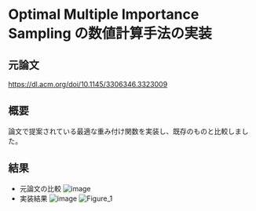 # Optimal Multiple Importance Sampling の数値計算手法の実装
## 元論文
https://dl.acm.org/doi/10.1145/3306346.3323009

## 概要
論文で提案されている最適な重み付け関数を実装し、既存のものと比較しました。

## 結果
* 元論文の比較
![image](https://github.com/user-attachments/assets/6080e880-f76e-4577-8b13-51273169ada0)
* 実装結果
![image](https://github.com/user-attachments/assets/9ac1bcc8-6bc5-40a4-b920-fe677ab2497b)
![Figure_1](https://github.com/user-attachments/assets/e1340d31-9fbd-4dfb-89c7-5974840b4997)

